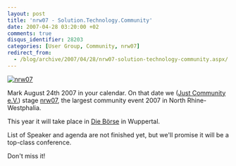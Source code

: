 ```yaml
---
layout: post
title: 'nrw07 - Solution.Technology.Community'
date: 2007-04-28 03:20:00 +02
comments: true
disqus_identifier: 28203
categories: [User Group, Community, nrw07]
redirect_from:
  - /blog/archive/2007/04/28/nrw07-solution-technology-community.aspx/
---
```


[![nrw07](http://nrw07.de/images/dabeirmini.png "nrw07")](http://nrw07.de/ "nrw07")

Mark August 24th 2007 in your calendar. On that date we ([Just Community e.V.](http://justcommunity.de/)) stage [nrw07](http://nrw07.de), the largest community event 2007 in North Rhine-Westphalia.

This year it will take place in [Die Börse](http://www.dieboerse-wtal.de/) in Wuppertal.

List of Speaker and agenda are not finished yet, but we'll promise it will be a top-class conference.

Don't miss it! 


